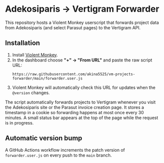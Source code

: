 # Adekosiparis → Vertigram Forwarder

This repository hosts a Violent Monkey userscript that forwards project data from Adekosiparis (and select Parasut pages) to the Vertigram API.

## Installation

1. Install [Violent Monkey](https://violentmonkey.github.io/).
2. In the dashboard choose **"+" → "From URL"** and paste the raw script URL:
   ```
   https://raw.githubusercontent.com/akina5525/vm-projects-forwarder/main/forwarder.user.js
   ```
3. Violent Monkey will automatically check this URL for updates when the `@version` changes.

The script automatically forwards projects to Vertigram whenever you visit the Adekosiparis site or the Parasut invoice creation page. It stores a timestamp in a cookie so forwarding happens at most once every 30 minutes. A small status bar appears at the top of the page while the request is in progress.

## Automatic version bump

A GitHub Actions workflow increments the patch version of `forwarder.user.js` on every push to the `main` branch.
